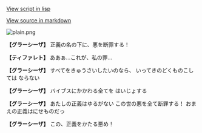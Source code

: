 [View script in lisp](../scripts/110140333.txt)

[View source in markdown](110140333.md)

![plain.png](../images/backgrounds/plain.png)

**【グラーシーザ】**
正義の名の下に、悪を断罪する！

**【ティファレト】**
ああぁ…これが、私の罪…

**【グラーシーザ】**
すべてをきゅうさいしたいのなら、
いってきのどくものこしては
ならない

**【グラーシーザ】**
バイブスにかかわる全てを
はいじょする

**【グラーシーザ】**
あたしの正義はゆるがない
この世の悪を全て断罪する！
おまえの正義はにせものだっ

**【グラーシーザ】**
この、正義をかたる悪め！
